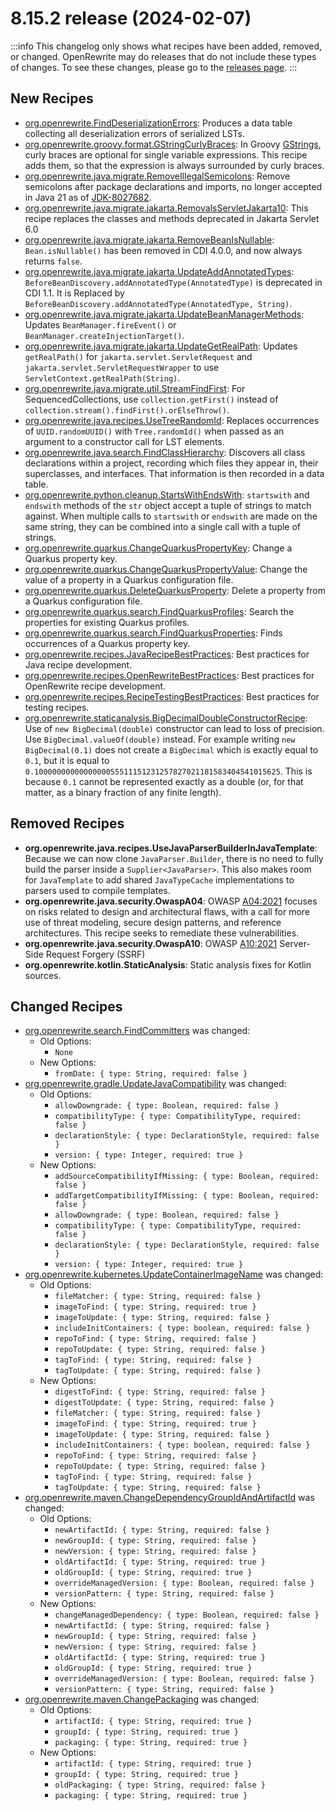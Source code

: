 # 8.15.2 release (2024-02-07)

:::info
This changelog only shows what recipes have been added, removed, or changed. OpenRewrite may do releases that do not include these types of changes. To see these changes, please go to the [releases page](https://github.com/openrewrite/rewrite/releases).
:::

## New Recipes

* [org.openrewrite.FindDeserializationErrors](../../recipes/core/finddeserializationerrors): Produces a data table collecting all deserialization errors of serialized LSTs. 
* [org.openrewrite.groovy.format.GStringCurlyBraces](../../recipes/groovy/format/gstringcurlybraces): In Groovy [GStrings](https://docs.groovy-lang.org/latest/html/api/groovy/lang/GString.html), curly braces are optional for single variable expressions. This recipe adds them, so that the expression is always surrounded by curly braces. 
* [org.openrewrite.java.migrate.RemoveIllegalSemicolons](../../recipes/java/migrate/removeillegalsemicolons): Remove semicolons after package declarations and imports, no longer accepted in Java 21 as of [JDK-8027682](https://bugs.openjdk.org/browse/JDK-8027682). 
* [org.openrewrite.java.migrate.jakarta.RemovalsServletJakarta10](../../recipes/java/migrate/jakarta/removalsservletjakarta10): This recipe replaces the classes and methods deprecated in Jakarta Servlet 6.0 
* [org.openrewrite.java.migrate.jakarta.RemoveBeanIsNullable](../../recipes/java/migrate/jakarta/removebeanisnullable): `Bean.isNullable()` has been removed in CDI 4.0.0, and now always returns `false`. 
* [org.openrewrite.java.migrate.jakarta.UpdateAddAnnotatedTypes](../../recipes/java/migrate/jakarta/updateaddannotatedtypes): `BeforeBeanDiscovery.addAnnotatedType(AnnotatedType)` is deprecated in CDI 1.1. It is Replaced by `BeforeBeanDiscovery.addAnnotatedType(AnnotatedType, String)`. 
* [org.openrewrite.java.migrate.jakarta.UpdateBeanManagerMethods](../../recipes/java/migrate/jakarta/updatebeanmanagermethods): Updates `BeanManager.fireEvent()` or `BeanManager.createInjectionTarget()`. 
* [org.openrewrite.java.migrate.jakarta.UpdateGetRealPath](../../recipes/java/migrate/jakarta/updategetrealpath): Updates `getRealPath()` for `jakarta.servlet.ServletRequest` and `jakarta.servlet.ServletRequestWrapper` to use `ServletContext.getRealPath(String)`. 
* [org.openrewrite.java.migrate.util.StreamFindFirst](../../recipes/java/migrate/util/streamfindfirst): For SequencedCollections, use `collection.getFirst()` instead of `collection.stream().findFirst().orElseThrow()`. 
* [org.openrewrite.java.recipes.UseTreeRandomId](../../recipes/java/recipes/usetreerandomid): Replaces occurrences of `UUID.randomUUID()` with `Tree.randomId()` when passed as an argument to a constructor call for LST elements. 
* [org.openrewrite.java.search.FindClassHierarchy](../../recipes/java/search/findclasshierarchy): Discovers all class declarations within a project, recording which files they appear in, their superclasses, and interfaces. That information is then recorded in a data table. 
* [org.openrewrite.python.cleanup.StartsWithEndsWith](../../recipes/python/cleanup/startswithendswith): `startswith` and `endswith` methods of the `str` object accept a tuple of strings to match against. When multiple calls to `startswith` or `endswith` are made on the same string, they can be combined into a single call with a tuple of strings. 
* [org.openrewrite.quarkus.ChangeQuarkusPropertyKey](../../recipes/quarkus/changequarkuspropertykey): Change a Quarkus property key. 
* [org.openrewrite.quarkus.ChangeQuarkusPropertyValue](../../recipes/quarkus/changequarkuspropertyvalue): Change the value of a property in a Quarkus configuration file. 
* [org.openrewrite.quarkus.DeleteQuarkusProperty](../../recipes/quarkus/deletequarkusproperty): Delete a property from a Quarkus configuration file. 
* [org.openrewrite.quarkus.search.FindQuarkusProfiles](../../recipes/quarkus/search/findquarkusprofiles): Search the properties for existing Quarkus profiles. 
* [org.openrewrite.quarkus.search.FindQuarkusProperties](../../recipes/quarkus/search/findquarkusproperties): Finds occurrences of a Quarkus property key. 
* [org.openrewrite.recipes.JavaRecipeBestPractices](../../recipes/recipes/javarecipebestpractices): Best practices for Java recipe development. 
* [org.openrewrite.recipes.OpenRewriteBestPractices](../../recipes/recipes/openrewritebestpractices): Best practices for OpenRewrite recipe development. 
* [org.openrewrite.recipes.RecipeTestingBestPractices](../../recipes/recipes/recipetestingbestpractices): Best practices for testing recipes. 
* [org.openrewrite.staticanalysis.BigDecimalDoubleConstructorRecipe](../../recipes/staticanalysis/bigdecimaldoubleconstructorrecipe): Use of `new BigDecimal(double)` constructor can lead to loss of precision. Use `BigDecimal.valueOf(double)` instead. For example writing `new BigDecimal(0.1)` does not create a `BigDecimal` which is exactly equal to `0.1`, but it is equal to `0.1000000000000000055511151231257827021181583404541015625`. This is because `0.1` cannot be represented exactly as a double (or, for that matter, as a binary fraction of any finite length). 

## Removed Recipes

* **org.openrewrite.java.recipes.UseJavaParserBuilderInJavaTemplate**: Because we can now clone `JavaParser.Builder`, there is no need to fully build the parser inside a `Supplier<JavaParser>`. This also makes room for `JavaTemplate` to add shared `JavaTypeCache` implementations to parsers used to compile templates. 
* **org.openrewrite.java.security.OwaspA04**: OWASP [A04:2021](https://owasp.org/Top10/A04_2021-Insecure_Design/) focuses on risks related to design and architectural flaws,  with a call for more use of threat modeling, secure design patterns, and reference architectures. This recipe seeks to remediate these vulnerabilities. 
* **org.openrewrite.java.security.OwaspA10**: OWASP [A10:2021](https://owasp.org/Top10/A10_2021-Server-Side_Request_Forgery_%28SSRF%29/) Server-Side Request Forgery (SSRF) 
* **org.openrewrite.kotlin.StaticAnalysis**: Static analysis fixes for Kotlin sources. 

## Changed Recipes

* [org.openrewrite.search.FindCommitters](../../recipes/search/findcommitters) was changed:
  * Old Options:
    * `None`
  * New Options:
    * `fromDate: { type: String, required: false }`
* [org.openrewrite.gradle.UpdateJavaCompatibility](../../recipes/gradle/updatejavacompatibility) was changed:
  * Old Options:
    * `allowDowngrade: { type: Boolean, required: false }`
    * `compatibilityType: { type: CompatibilityType, required: false }`
    * `declarationStyle: { type: DeclarationStyle, required: false }`
    * `version: { type: Integer, required: true }`
  * New Options:
    * `addSourceCompatibilityIfMissing: { type: Boolean, required: false }`
    * `addTargetCompatibilityIfMissing: { type: Boolean, required: false }`
    * `allowDowngrade: { type: Boolean, required: false }`
    * `compatibilityType: { type: CompatibilityType, required: false }`
    * `declarationStyle: { type: DeclarationStyle, required: false }`
    * `version: { type: Integer, required: true }`
* [org.openrewrite.kubernetes.UpdateContainerImageName](../../recipes/kubernetes/updatecontainerimagename) was changed:
  * Old Options:
    * `fileMatcher: { type: String, required: false }`
    * `imageToFind: { type: String, required: true }`
    * `imageToUpdate: { type: String, required: false }`
    * `includeInitContainers: { type: boolean, required: false }`
    * `repoToFind: { type: String, required: false }`
    * `repoToUpdate: { type: String, required: false }`
    * `tagToFind: { type: String, required: false }`
    * `tagToUpdate: { type: String, required: false }`
  * New Options:
    * `digestToFind: { type: String, required: false }`
    * `digestToUpdate: { type: String, required: false }`
    * `fileMatcher: { type: String, required: false }`
    * `imageToFind: { type: String, required: true }`
    * `imageToUpdate: { type: String, required: false }`
    * `includeInitContainers: { type: boolean, required: false }`
    * `repoToFind: { type: String, required: false }`
    * `repoToUpdate: { type: String, required: false }`
    * `tagToFind: { type: String, required: false }`
    * `tagToUpdate: { type: String, required: false }`
* [org.openrewrite.maven.ChangeDependencyGroupIdAndArtifactId](../../recipes/maven/changedependencygroupidandartifactid) was changed:
  * Old Options:
    * `newArtifactId: { type: String, required: false }`
    * `newGroupId: { type: String, required: false }`
    * `newVersion: { type: String, required: false }`
    * `oldArtifactId: { type: String, required: true }`
    * `oldGroupId: { type: String, required: true }`
    * `overrideManagedVersion: { type: Boolean, required: false }`
    * `versionPattern: { type: String, required: false }`
  * New Options:
    * `changeManagedDependency: { type: Boolean, required: false }`
    * `newArtifactId: { type: String, required: false }`
    * `newGroupId: { type: String, required: false }`
    * `newVersion: { type: String, required: false }`
    * `oldArtifactId: { type: String, required: true }`
    * `oldGroupId: { type: String, required: true }`
    * `overrideManagedVersion: { type: Boolean, required: false }`
    * `versionPattern: { type: String, required: false }`
* [org.openrewrite.maven.ChangePackaging](../../recipes/maven/changepackaging) was changed:
  * Old Options:
    * `artifactId: { type: String, required: true }`
    * `groupId: { type: String, required: true }`
    * `packaging: { type: String, required: true }`
  * New Options:
    * `artifactId: { type: String, required: true }`
    * `groupId: { type: String, required: true }`
    * `oldPackaging: { type: String, required: false }`
    * `packaging: { type: String, required: true }`